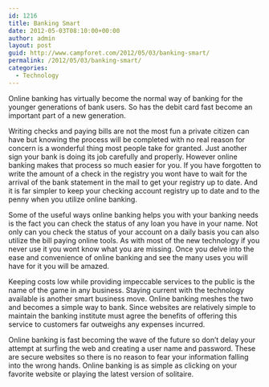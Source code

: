 ```yaml
---
id: 1216
title: Banking Smart
date: 2012-05-03T08:10:00+00:00
author: admin
layout: post
guid: http://www.campforet.com/2012/05/03/banking-smart/
permalink: /2012/05/03/banking-smart/
categories:
  - Technology
---
```

Online banking has virtually become the normal way of banking for the younger generations of bank users. So has the debit card fast become an important part of a new generation.

Writing checks and paying bills are not the most fun a private citizen can have but knowing the process will be completed with no real reason for concern is a wonderful thing most people take for granted. Just another sign your bank is doing its job carefully and properly. However online banking makes that process so much easier for you. If you have forgotten to write the amount of a check in the registry you wont have to wait for the arrival of the bank statement in the mail to get your registry up to date. And it is far simpler to keep your checking account registry up to date and to the penny when you utilize online banking.

Some of the useful ways online banking helps you with your banking needs is the fact you can check the status of any loan you have in your name. Not only can you check the status of your account on a daily basis you can also utilize the bill paying online tools. As with most of the new technology if you never use it you wont know what you are missing. Once you delve into the ease and convenience of online banking and see the many uses you will have for it you will be amazed.

Keeping costs low while providing impeccable services to the public is the name of the game in any business. Staying current with the technology available is another smart business move. Online banking meshes the two and becomes a simple way to bank. Since websites are relatively simple to maintain the banking institute must agree the benefits of offering this service to customers far outweighs any expenses incurred.

Online banking is fast becoming the wave of the future so don&#8217;t delay your attempt at surfing the web and creating a user name and password. These are secure websites so there is no reason to fear your information falling into the wrong hands. Online banking is as simple as clicking on your favorite website or playing the latest version of solitaire.